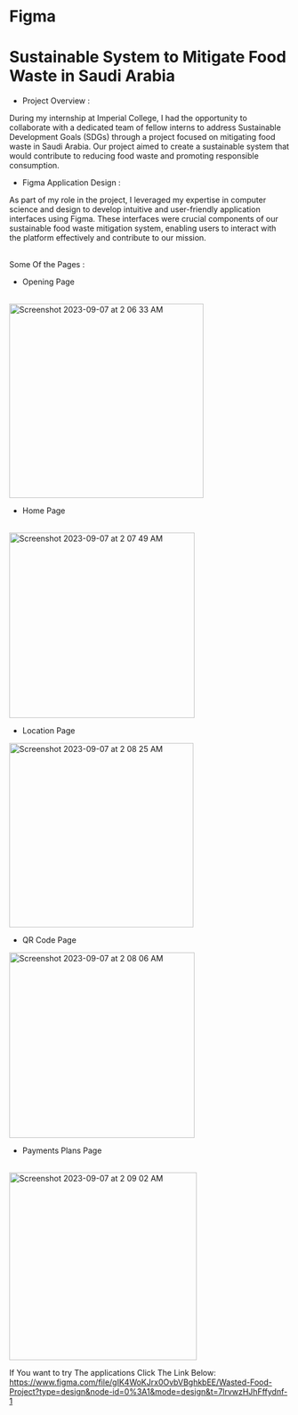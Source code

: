 # Figma

<h1>Sustainable System to Mitigate Food Waste in Saudi Arabia </h1> 

* Project Overview :

During my internship at Imperial College, I had the opportunity to collaborate with a dedicated team of fellow interns to address Sustainable Development Goals (SDGs) through a project focused on mitigating food waste in Saudi Arabia. Our project aimed to create a sustainable system that would contribute to reducing food waste and promoting responsible consumption.
<br>
* Figma Application Design :

As part of my role in the project, I leveraged my expertise in computer science and design to develop intuitive and user-friendly application interfaces using Figma. These interfaces were crucial components of our sustainable food waste mitigation system, enabling users to interact with the platform effectively and contribute to our mission.
<br>
<br>

Some Of the Pages :

* Opening Page 
<br>
<img width="349" alt="Screenshot 2023-09-07 at 2 06 33 AM" src="https://github.com/Naser-Fahad-Aldawood/Figma/assets/144070149/a712329d-c995-4a6a-bd0c-0ba7eaa387a3">

* Home Page 
<br>
<img width="333" alt="Screenshot 2023-09-07 at 2 07 49 AM" src="https://github.com/Naser-Fahad-Aldawood/Figma/assets/144070149/a185351a-3d42-4609-8c9b-9cfabc0b439b">

* Location Page
  <br>
<img width="331" alt="Screenshot 2023-09-07 at 2 08 25 AM" src="https://github.com/Naser-Fahad-Aldawood/Figma/assets/144070149/9dae4f55-88a7-41b7-a8ea-3f27d41dfe4a">

* QR Code Page
  <br>
<img width="333" alt="Screenshot 2023-09-07 at 2 08 06 AM" src="https://github.com/Naser-Fahad-Aldawood/Figma/assets/144070149/02076aec-5df0-45f5-a6cc-68f2c2478374">

*  Payments Plans Page
 <br> 
<img width="337" alt="Screenshot 2023-09-07 at 2 09 02 AM" src="https://github.com/Naser-Fahad-Aldawood/Figma/assets/144070149/35e25c53-c9c7-43bb-b1ab-2b4a28e73d3d">


If You want to try The applications Click The Link Below:
<br>
https://www.figma.com/file/gIK4WoKJrx0OvbVBghkbEE/Wasted-Food-Project?type=design&node-id=0%3A1&mode=design&t=7lrvwzHJhFffydnf-1
